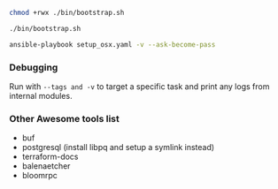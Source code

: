 
```bash
chmod +rwx ./bin/bootstrap.sh

./bin/bootstrap.sh
```

```bash
ansible-playbook setup_osx.yaml -v --ask-become-pass
```

### Debugging

Run with `--tags and -v` to target a specific task and print any logs from internal modules.


### Other Awesome tools list
- buf
- postgresql (install libpq and setup a symlink instead)
- terraform-docs
- balenaetcher
- bloomrpc
